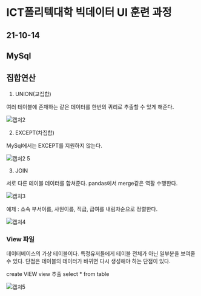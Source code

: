 # ICT폴리텍대학 빅데이터 UI 훈련 과정

## 21-10-14

## MySql

## 집합연산

1. UNION(교집합)

여러 테이블에 존재하는 같은 데이터를 한번의 쿼리로 추출할 수 있게 해준다.

![캡처2](https://user-images.githubusercontent.com/76871728/137269479-1274f6b7-a62c-46c2-831a-68fe207b315c.PNG)

2. EXCEPT(차집합)

MySql에서는 EXCEPT를 지원하지 않는다.

![캡처2 5](https://user-images.githubusercontent.com/76871728/137269503-683f0bcd-90ce-401d-af78-01e4c4e0c7ae.PNG)

3. JOIN

서로 다른 테이블 데이터를 합쳐준다. pandas에서 merge같은 역활 수행한다.

![캡처3](https://user-images.githubusercontent.com/76871728/137269555-d1326685-d5d9-4f36-b660-f656a80dc257.PNG)

예제 : 소속 부서이름, 사원이름, 직급, 급여를 내림차순으로 정렬한다.

![캡처4](https://user-images.githubusercontent.com/76871728/137269825-462ae61e-0a13-407c-85e0-e33fd6416dfb.PNG)

### View 파일

데이터베이스의 가상 테이블이다. 특정유저들에게 테이블 전체가 아닌 일부분을 보여줄 수 있다. 단점은 테이블의 데이터가 바뀌면 다시 생성해야 하는 단점이 있다.

create VIEW view 추출 select * from table

![캡처5](https://user-images.githubusercontent.com/76871728/137272585-8c45419c-d2ad-4578-95f5-6c1e2ec4724d.PNG)
